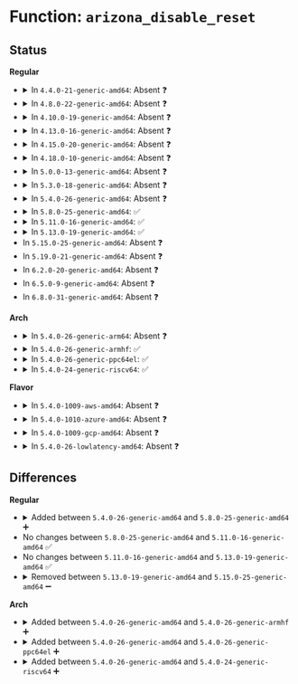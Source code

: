 # Function: <code>arizona_disable_reset</code>

## Status
<b>Regular</b>
<ul>
<li>
<details>
<summary>In <code>4.4.0-21-generic-amd64</code>: Absent ❓</summary>

```json
{
  "name": "arizona_disable_reset",
  "collision_type": "Unique Static",
  "inline_type": "Selective",
  "funcs": [
    {
      "addr": 18446744071584598640,
      "name": "arizona_disable_reset",
      "external": false,
      "loc": "drivers/mfd/arizona-core.c:275",
      "file": "drivers/mfd/arizona-core.c",
      "inline": "not declared, inlined",
      "caller_inline": [
        "drivers/mfd/arizona-core.c:arizona_runtime_resume",
        "drivers/mfd/arizona-core.c:arizona_dev_init",
        "drivers/mfd/arizona-core.c:arizona_dev_init"
      ],
      "caller_func": [
        "drivers/mfd/arizona-core.c:arizona_runtime_resume",
        "drivers/mfd/arizona-core.c:arizona_dev_init",
        "drivers/mfd/arizona-core.c:arizona_dev_init"
      ]
    }
  ],
  "symbols": [
    {
      "addr": 18446744071584598640,
      "name": "arizona_disable_reset.isra.7.part.8",
      "section": ".text",
      "bind": "STB_LOCAL",
      "size": 75
    }
  ]
}
```
</details>
</li>
<li>
<details>
<summary>In <code>4.8.0-22-generic-amd64</code>: Absent ❓</summary>

```json
{
  "name": "arizona_disable_reset",
  "collision_type": "Unique Static",
  "inline_type": "Selective",
  "funcs": [
    {
      "addr": 18446744071584949760,
      "name": "arizona_disable_reset",
      "external": false,
      "loc": "drivers/mfd/arizona-core.c:275",
      "file": "drivers/mfd/arizona-core.c",
      "inline": "not declared, inlined",
      "caller_inline": [
        "drivers/mfd/arizona-core.c:arizona_dev_init",
        "drivers/mfd/arizona-core.c:arizona_dev_init",
        "drivers/mfd/arizona-core.c:arizona_runtime_resume"
      ],
      "caller_func": [
        "drivers/mfd/arizona-core.c:arizona_dev_init",
        "drivers/mfd/arizona-core.c:arizona_dev_init",
        "drivers/mfd/arizona-core.c:arizona_runtime_resume"
      ]
    }
  ],
  "symbols": [
    {
      "addr": 18446744071584946992,
      "name": "arizona_disable_reset.isra.7.part.8",
      "section": ".text",
      "bind": "STB_LOCAL",
      "size": 78
    }
  ]
}
```
</details>
</li>
<li>
<details>
<summary>In <code>4.10.0-19-generic-amd64</code>: Absent ❓</summary>

```json
{
  "name": "arizona_disable_reset",
  "collision_type": "Unique Static",
  "inline_type": "Selective",
  "funcs": [
    {
      "addr": 18446744071585133333,
      "name": "arizona_disable_reset",
      "external": false,
      "loc": "drivers/mfd/arizona-core.c:290",
      "file": "drivers/mfd/arizona-core.c",
      "inline": "not declared, inlined",
      "caller_inline": [
        "drivers/mfd/arizona-core.c:arizona_dev_init",
        "drivers/mfd/arizona-core.c:arizona_dev_init",
        "drivers/mfd/arizona-core.c:arizona_runtime_resume"
      ],
      "caller_func": [
        "drivers/mfd/arizona-core.c:arizona_dev_init",
        "drivers/mfd/arizona-core.c:arizona_dev_init",
        "drivers/mfd/arizona-core.c:arizona_runtime_resume"
      ]
    }
  ],
  "symbols": [
    {
      "addr": 18446744071585130144,
      "name": "arizona_disable_reset.isra.7.part.8",
      "section": ".text",
      "bind": "STB_LOCAL",
      "size": 78
    }
  ]
}
```
</details>
</li>
<li>
<details>
<summary>In <code>4.13.0-16-generic-amd64</code>: Absent ❓</summary>

```json
{
  "name": "arizona_disable_reset",
  "collision_type": "Unique Static",
  "inline_type": "Selective",
  "funcs": [
    {
      "addr": 18446744071585214853,
      "name": "arizona_disable_reset",
      "external": false,
      "loc": "drivers/mfd/arizona-core.c:285",
      "file": "drivers/mfd/arizona-core.c",
      "inline": "not declared, inlined",
      "caller_inline": [
        "drivers/mfd/arizona-core.c:arizona_dev_init",
        "drivers/mfd/arizona-core.c:arizona_dev_init",
        "drivers/mfd/arizona-core.c:arizona_runtime_resume"
      ],
      "caller_func": [
        "drivers/mfd/arizona-core.c:arizona_dev_init",
        "drivers/mfd/arizona-core.c:arizona_dev_init",
        "drivers/mfd/arizona-core.c:arizona_runtime_resume"
      ]
    }
  ],
  "symbols": [
    {
      "addr": 18446744071585211664,
      "name": "arizona_disable_reset.isra.7.part.8",
      "section": ".text",
      "bind": "STB_LOCAL",
      "size": 78
    }
  ]
}
```
</details>
</li>
<li>
<details>
<summary>In <code>4.15.0-20-generic-amd64</code>: Absent ❓</summary>

```json
{
  "name": "arizona_disable_reset",
  "collision_type": "Unique Static",
  "inline_type": "Selective",
  "funcs": [
    {
      "addr": 18446744071585642998,
      "name": "arizona_disable_reset",
      "external": false,
      "loc": "drivers/mfd/arizona-core.c:285",
      "file": "drivers/mfd/arizona-core.c",
      "inline": "not declared, inlined",
      "caller_inline": [
        "drivers/mfd/arizona-core.c:arizona_dev_init",
        "drivers/mfd/arizona-core.c:arizona_dev_init",
        "drivers/mfd/arizona-core.c:arizona_runtime_resume"
      ],
      "caller_func": [
        "drivers/mfd/arizona-core.c:arizona_dev_init",
        "drivers/mfd/arizona-core.c:arizona_dev_init",
        "drivers/mfd/arizona-core.c:arizona_runtime_resume"
      ]
    }
  ],
  "symbols": [
    {
      "addr": 18446744071585639808,
      "name": "arizona_disable_reset.isra.7.part.8",
      "section": ".text",
      "bind": "STB_LOCAL",
      "size": 78
    }
  ]
}
```
</details>
</li>
<li>
<details>
<summary>In <code>4.18.0-10-generic-amd64</code>: Absent ❓</summary>

```json
{
  "name": "arizona_disable_reset",
  "collision_type": "Unique Static",
  "inline_type": "Selective",
  "funcs": [
    {
      "addr": 18446744071585884304,
      "name": "arizona_disable_reset",
      "external": false,
      "loc": "drivers/mfd/arizona-core.c:284",
      "file": "drivers/mfd/arizona-core.c",
      "inline": "not declared, inlined",
      "caller_inline": [],
      "caller_func": [
        "drivers/mfd/arizona-core.c:arizona_dev_init",
        "drivers/mfd/arizona-core.c:arizona_dev_init",
        "drivers/mfd/arizona-core.c:arizona_runtime_resume"
      ]
    }
  ],
  "symbols": [
    {
      "addr": 18446744071585884304,
      "name": "arizona_disable_reset.isra.7",
      "section": ".text",
      "bind": "STB_LOCAL",
      "size": 82
    }
  ]
}
```
</details>
</li>
<li>
<details>
<summary>In <code>5.0.0-13-generic-amd64</code>: Absent ❓</summary>

```json
{
  "name": "arizona_disable_reset",
  "collision_type": "Unique Static",
  "inline_type": "Selective",
  "funcs": [
    {
      "addr": 18446744071586020048,
      "name": "arizona_disable_reset",
      "external": false,
      "loc": "drivers/mfd/arizona-core.c:302",
      "file": "drivers/mfd/arizona-core.c",
      "inline": "not declared, inlined",
      "caller_inline": [],
      "caller_func": [
        "drivers/mfd/arizona-core.c:arizona_dev_init",
        "drivers/mfd/arizona-core.c:arizona_dev_init",
        "drivers/mfd/arizona-core.c:arizona_runtime_resume"
      ]
    }
  ],
  "symbols": [
    {
      "addr": 18446744071586020048,
      "name": "arizona_disable_reset.isra.7",
      "section": ".text",
      "bind": "STB_LOCAL",
      "size": 82
    }
  ]
}
```
</details>
</li>
<li>
<details>
<summary>In <code>5.3.0-18-generic-amd64</code>: Absent ❓</summary>

```json
{
  "name": "arizona_disable_reset",
  "collision_type": "Unique Static",
  "inline_type": "Selective",
  "funcs": [
    {
      "addr": 18446744071586262672,
      "name": "arizona_disable_reset",
      "external": false,
      "loc": "drivers/mfd/arizona-core.c:299",
      "file": "drivers/mfd/arizona-core.c",
      "inline": "not declared, inlined",
      "caller_inline": [],
      "caller_func": [
        "drivers/mfd/arizona-core.c:arizona_dev_init",
        "drivers/mfd/arizona-core.c:arizona_dev_init",
        "drivers/mfd/arizona-core.c:arizona_runtime_resume"
      ]
    }
  ],
  "symbols": [
    {
      "addr": 18446744071586262672,
      "name": "arizona_disable_reset.isra.0",
      "section": ".text",
      "bind": "STB_LOCAL",
      "size": 81
    }
  ]
}
```
</details>
</li>
<li>
<details>
<summary>In <code>5.4.0-26-generic-amd64</code>: Absent ❓</summary>

```json
{
  "name": "arizona_disable_reset",
  "collision_type": "Unique Static",
  "inline_type": "Selective",
  "funcs": [
    {
      "addr": 18446744071586410896,
      "name": "arizona_disable_reset",
      "external": false,
      "loc": "drivers/mfd/arizona-core.c:299",
      "file": "drivers/mfd/arizona-core.c",
      "inline": "not declared, inlined",
      "caller_inline": [],
      "caller_func": [
        "drivers/mfd/arizona-core.c:arizona_dev_init",
        "drivers/mfd/arizona-core.c:arizona_dev_init",
        "drivers/mfd/arizona-core.c:arizona_runtime_resume"
      ]
    }
  ],
  "symbols": [
    {
      "addr": 18446744071586410896,
      "name": "arizona_disable_reset.isra.0",
      "section": ".text",
      "bind": "STB_LOCAL",
      "size": 81
    }
  ]
}
```
</details>
</li>
<li>
<details>
<summary>In <code>5.8.0-25-generic-amd64</code>: ✅</summary>

```c
void arizona_disable_reset(struct arizona * arizona)
```

```json
{
  "name": "arizona_disable_reset",
  "collision_type": "Unique Static",
  "inline_type": "No",
  "funcs": [
    {
      "addr": 18446744071587185616,
      "name": "arizona_disable_reset",
      "external": false,
      "loc": "drivers/mfd/arizona-core.c:299",
      "file": "drivers/mfd/arizona-core.c",
      "inline": "seen, unknown",
      "caller_inline": [],
      "caller_func": [
        "drivers/mfd/arizona-core.c:arizona_dev_init",
        "drivers/mfd/arizona-core.c:arizona_runtime_resume",
        "drivers/mfd/arizona-core.c:wm5102_clear_write_sequencer"
      ]
    }
  ],
  "symbols": [
    {
      "addr": 18446744071587185616,
      "name": "arizona_disable_reset",
      "section": ".text",
      "bind": "STB_LOCAL",
      "size": 85
    }
  ]
}
```
</details>
</li>
<li>
<details>
<summary>In <code>5.11.0-16-generic-amd64</code>: ✅</summary>

```c
void arizona_disable_reset(struct arizona * arizona)
```

```json
{
  "name": "arizona_disable_reset",
  "collision_type": "Unique Static",
  "inline_type": "No",
  "funcs": [
    {
      "addr": 18446744071587266096,
      "name": "arizona_disable_reset",
      "external": false,
      "loc": "drivers/mfd/arizona-core.c:299",
      "file": "drivers/mfd/arizona-core.c",
      "inline": "seen, unknown",
      "caller_inline": [],
      "caller_func": [
        "drivers/mfd/arizona-core.c:arizona_dev_init",
        "drivers/mfd/arizona-core.c:arizona_runtime_resume",
        "drivers/mfd/arizona-core.c:wm5102_clear_write_sequencer"
      ]
    }
  ],
  "symbols": [
    {
      "addr": 18446744071587266096,
      "name": "arizona_disable_reset",
      "section": ".text",
      "bind": "STB_LOCAL",
      "size": 85
    }
  ]
}
```
</details>
</li>
<li>
<details>
<summary>In <code>5.13.0-19-generic-amd64</code>: ✅</summary>

```c
void arizona_disable_reset(struct arizona * arizona)
```

```json
{
  "name": "arizona_disable_reset",
  "collision_type": "Unique Static",
  "inline_type": "No",
  "funcs": [
    {
      "addr": 18446744071587154432,
      "name": "arizona_disable_reset",
      "external": false,
      "loc": "drivers/mfd/arizona-core.c:299",
      "file": "drivers/mfd/arizona-core.c",
      "inline": "seen, unknown",
      "caller_inline": [],
      "caller_func": [
        "drivers/mfd/arizona-core.c:arizona_dev_init",
        "drivers/mfd/arizona-core.c:arizona_dev_init",
        "drivers/mfd/arizona-core.c:arizona_runtime_resume"
      ]
    }
  ],
  "symbols": [
    {
      "addr": 18446744071587154432,
      "name": "arizona_disable_reset",
      "section": ".text",
      "bind": "STB_LOCAL",
      "size": 85
    }
  ]
}
```
</details>
</li>
<li>
In <code>5.15.0-25-generic-amd64</code>: Absent ❓
</li>
<li>
In <code>5.19.0-21-generic-amd64</code>: Absent ❓
</li>
<li>
In <code>6.2.0-20-generic-amd64</code>: Absent ❓
</li>
<li>
In <code>6.5.0-9-generic-amd64</code>: Absent ❓
</li>
<li>
In <code>6.8.0-31-generic-amd64</code>: Absent ❓
</li>
</ul>
<b>Arch</b>
<ul>
<li>
<details>
<summary>In <code>5.4.0-26-generic-arm64</code>: Absent ❓</summary>

```json
{
  "name": "arizona_disable_reset",
  "collision_type": "Unique Static",
  "inline_type": "Selective",
  "funcs": [
    {
      "addr": 18446603336499273624,
      "name": "arizona_disable_reset",
      "external": false,
      "loc": "drivers/mfd/arizona-core.c:299",
      "file": "drivers/mfd/arizona-core.c",
      "inline": "not declared, inlined",
      "caller_inline": [],
      "caller_func": [
        "drivers/mfd/arizona-core.c:arizona_dev_init",
        "drivers/mfd/arizona-core.c:arizona_dev_init",
        "drivers/mfd/arizona-core.c:arizona_runtime_resume"
      ]
    }
  ],
  "symbols": [
    {
      "addr": 18446603336499273624,
      "name": "arizona_disable_reset.isra.0",
      "section": ".text",
      "bind": "STB_LOCAL",
      "size": 100
    }
  ]
}
```
</details>
</li>
<li>
<details>
<summary>In <code>5.4.0-26-generic-armhf</code>: ✅</summary>

```c
void arizona_disable_reset(struct arizona * arizona)
```

```json
{
  "name": "arizona_disable_reset",
  "collision_type": "Unique Static",
  "inline_type": "No",
  "funcs": [
    {
      "addr": 3231795464,
      "name": "arizona_disable_reset",
      "external": false,
      "loc": "drivers/mfd/arizona-core.c:299",
      "file": "drivers/mfd/arizona-core.c",
      "inline": "seen, unknown",
      "caller_inline": [],
      "caller_func": [
        "drivers/mfd/arizona-core.c:arizona_dev_init",
        "drivers/mfd/arizona-core.c:arizona_dev_init",
        "drivers/mfd/arizona-core.c:arizona_runtime_resume"
      ]
    }
  ],
  "symbols": [
    {
      "addr": 3231795464,
      "name": "arizona_disable_reset",
      "section": ".text",
      "bind": "STB_LOCAL",
      "size": 96
    }
  ]
}
```
</details>
</li>
<li>
<details>
<summary>In <code>5.4.0-26-generic-ppc64el</code>: ✅</summary>

```c
void arizona_disable_reset(struct arizona * arizona)
```

```json
{
  "name": "arizona_disable_reset",
  "collision_type": "Unique Static",
  "inline_type": "No",
  "funcs": [
    {
      "addr": 13835058055292461328,
      "name": "arizona_disable_reset",
      "external": false,
      "loc": "drivers/mfd/arizona-core.c:299",
      "file": "drivers/mfd/arizona-core.c",
      "inline": "seen, unknown",
      "caller_inline": [],
      "caller_func": [
        "drivers/mfd/arizona-core.c:arizona_dev_init",
        "drivers/mfd/arizona-core.c:arizona_dev_init",
        "drivers/mfd/arizona-core.c:arizona_runtime_resume"
      ]
    }
  ],
  "symbols": [
    {
      "addr": 13835058055292461328,
      "name": "arizona_disable_reset",
      "section": ".text",
      "bind": "STB_LOCAL",
      "size": 152
    }
  ]
}
```
</details>
</li>
<li>
<details>
<summary>In <code>5.4.0-24-generic-riscv64</code>: ✅</summary>

```c
void arizona_disable_reset(struct arizona * arizona)
```

```json
{
  "name": "arizona_disable_reset",
  "collision_type": "Unique Static",
  "inline_type": "No",
  "funcs": [
    {
      "addr": 18446743936276527900,
      "name": "arizona_disable_reset",
      "external": false,
      "loc": "drivers/mfd/arizona-core.c:299",
      "file": "drivers/mfd/arizona-core.c",
      "inline": "seen, unknown",
      "caller_inline": [],
      "caller_func": [
        "drivers/mfd/arizona-core.c:arizona_dev_init",
        "drivers/mfd/arizona-core.c:arizona_dev_init",
        "drivers/mfd/arizona-core.c:arizona_runtime_resume"
      ]
    }
  ],
  "symbols": [
    {
      "addr": 18446743936276527900,
      "name": "arizona_disable_reset",
      "section": ".text",
      "bind": "STB_LOCAL",
      "size": 98
    }
  ]
}
```
</details>
</li>
</ul>
<b>Flavor</b>
<ul>
<li>
<details>
<summary>In <code>5.4.0-1009-aws-amd64</code>: Absent ❓</summary>

```json
{
  "name": "arizona_disable_reset",
  "collision_type": "Unique Static",
  "inline_type": "Selective",
  "funcs": [
    {
      "addr": 18446744071586164464,
      "name": "arizona_disable_reset",
      "external": false,
      "loc": "drivers/mfd/arizona-core.c:299",
      "file": "drivers/mfd/arizona-core.c",
      "inline": "not declared, inlined",
      "caller_inline": [],
      "caller_func": [
        "drivers/mfd/arizona-core.c:arizona_dev_init",
        "drivers/mfd/arizona-core.c:arizona_dev_init",
        "drivers/mfd/arizona-core.c:arizona_runtime_resume"
      ]
    }
  ],
  "symbols": [
    {
      "addr": 18446744071586164464,
      "name": "arizona_disable_reset.isra.0",
      "section": ".text",
      "bind": "STB_LOCAL",
      "size": 81
    }
  ]
}
```
</details>
</li>
<li>
<details>
<summary>In <code>5.4.0-1010-azure-amd64</code>: Absent ❓</summary>

```json
{
  "name": "arizona_disable_reset",
  "collision_type": "Unique Static",
  "inline_type": "Selective",
  "funcs": [
    {
      "addr": 18446744071585983744,
      "name": "arizona_disable_reset",
      "external": false,
      "loc": "drivers/mfd/arizona-core.c:299",
      "file": "drivers/mfd/arizona-core.c",
      "inline": "not declared, inlined",
      "caller_inline": [],
      "caller_func": [
        "drivers/mfd/arizona-core.c:arizona_dev_init",
        "drivers/mfd/arizona-core.c:arizona_dev_init",
        "drivers/mfd/arizona-core.c:arizona_runtime_resume"
      ]
    }
  ],
  "symbols": [
    {
      "addr": 18446744071585983744,
      "name": "arizona_disable_reset.isra.0",
      "section": ".text",
      "bind": "STB_LOCAL",
      "size": 81
    }
  ]
}
```
</details>
</li>
<li>
<details>
<summary>In <code>5.4.0-1009-gcp-amd64</code>: Absent ❓</summary>

```json
{
  "name": "arizona_disable_reset",
  "collision_type": "Unique Static",
  "inline_type": "Selective",
  "funcs": [
    {
      "addr": 18446744071586358864,
      "name": "arizona_disable_reset",
      "external": false,
      "loc": "drivers/mfd/arizona-core.c:299",
      "file": "drivers/mfd/arizona-core.c",
      "inline": "not declared, inlined",
      "caller_inline": [],
      "caller_func": [
        "drivers/mfd/arizona-core.c:arizona_dev_init",
        "drivers/mfd/arizona-core.c:arizona_dev_init",
        "drivers/mfd/arizona-core.c:arizona_runtime_resume"
      ]
    }
  ],
  "symbols": [
    {
      "addr": 18446744071586358864,
      "name": "arizona_disable_reset.isra.0",
      "section": ".text",
      "bind": "STB_LOCAL",
      "size": 81
    }
  ]
}
```
</details>
</li>
<li>
<details>
<summary>In <code>5.4.0-26-lowlatency-amd64</code>: Absent ❓</summary>

```json
{
  "name": "arizona_disable_reset",
  "collision_type": "Unique Static",
  "inline_type": "Selective",
  "funcs": [
    {
      "addr": 18446744071586470544,
      "name": "arizona_disable_reset",
      "external": false,
      "loc": "drivers/mfd/arizona-core.c:299",
      "file": "drivers/mfd/arizona-core.c",
      "inline": "not declared, inlined",
      "caller_inline": [],
      "caller_func": [
        "drivers/mfd/arizona-core.c:arizona_dev_init",
        "drivers/mfd/arizona-core.c:arizona_dev_init",
        "drivers/mfd/arizona-core.c:arizona_runtime_resume"
      ]
    }
  ],
  "symbols": [
    {
      "addr": 18446744071586470544,
      "name": "arizona_disable_reset.isra.0",
      "section": ".text",
      "bind": "STB_LOCAL",
      "size": 81
    }
  ]
}
```
</details>
</li>
</ul>

## Differences
<b>Regular</b>
<ul>
<li>
<details>
<summary>Added between <code>5.4.0-26-generic-amd64</code> and <code>5.8.0-25-generic-amd64</code> ➕</summary>

```c
void arizona_disable_reset(struct arizona * arizona)
```
</details>
</li>
<li>
No changes between <code>5.8.0-25-generic-amd64</code> and <code>5.11.0-16-generic-amd64</code> ✅
</li>
<li>
No changes between <code>5.11.0-16-generic-amd64</code> and <code>5.13.0-19-generic-amd64</code> ✅
</li>
<li>
<details>
<summary>Removed between <code>5.13.0-19-generic-amd64</code> and <code>5.15.0-25-generic-amd64</code> ➖</summary>

```c
void arizona_disable_reset(struct arizona * arizona)
```
</details>
</li>
</ul>
<b>Arch</b>
<ul>
<li>
<details>
<summary>Added between <code>5.4.0-26-generic-amd64</code> and <code>5.4.0-26-generic-armhf</code> ➕</summary>

```c
void arizona_disable_reset(struct arizona * arizona)
```
</details>
</li>
<li>
<details>
<summary>Added between <code>5.4.0-26-generic-amd64</code> and <code>5.4.0-26-generic-ppc64el</code> ➕</summary>

```c
void arizona_disable_reset(struct arizona * arizona)
```
</details>
</li>
<li>
<details>
<summary>Added between <code>5.4.0-26-generic-amd64</code> and <code>5.4.0-24-generic-riscv64</code> ➕</summary>

```c
void arizona_disable_reset(struct arizona * arizona)
```
</details>
</li>
</ul>
